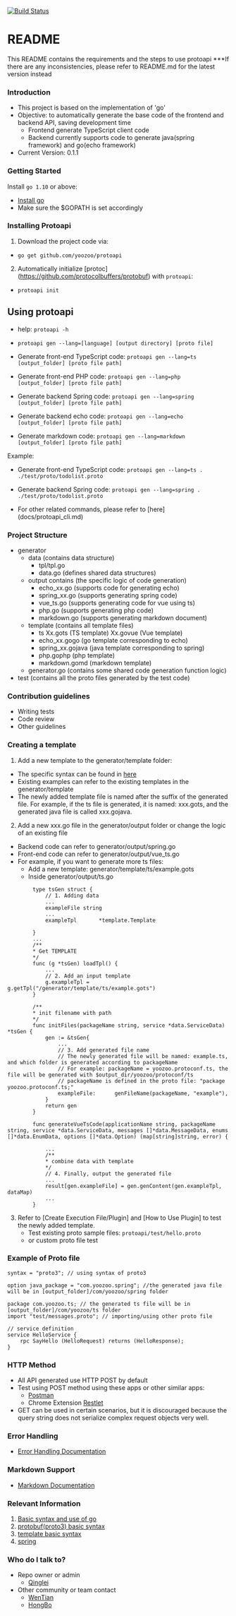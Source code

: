 [![Build Status](https://travis-ci.com/yoozoo/protoapi.svg?branch=master)](https://travis-ci.com/yoozoo/protoapi)

# README #

This README contains the requirements and the steps to use protoapi
***If there are any inconsistencies, please refer to README.md for the latest version instead

### Introduction ###

* This project is based on the implementation of 'go'
* Objective: to automatically generate the base code of the frontend and backend API, saving development time
	* Frontend generate TypeScript client code
	* Backend currently supports code to generate java(spring framework) and go(echo framework)
* Current Version: 0.1.1

### Getting Started ###

Install `go 1.10` or above:

* [Install go](https://golang.org/doc/install)
* Make sure the $GOPATH is set accordingly

### Installing Protoapi ###

1. Download the project code via:
  * `go get github.com/yoozoo/protoapi`

2. Automatically initialize [protoc] (https://github.com/protocolbuffers/protobuf) with `protoapi`:
  * `protoapi init`

## Using protoapi ###

* help: `protoapi -h`
* `protoapi gen --lang=[language] [output directory] [proto file]`

* Generate front-end TypeScript code: `protoapi gen --lang=ts [output_folder] [proto file path]`
* Generate front-end PHP code: `protoapi gen --lang=php [output_folder] [proto file path]`
* Generate backend Spring code: `protoapi gen --lang=spring [output_folder] [proto file path]`
* Generate backend echo code: `protoapi gen --lang=echo [output_folder] [proto file path]`
* Generate markdown code: `protoapi gen --lang=markdown [output_folder] [proto file path]`

Example:
* Generate front-end TypeScript code: `protoapi gen --lang=ts . ./test/proto/todolist.proto`
* Generate backend Spring code: `protoapi gen --lang=spring . ./test/proto/todolist.proto`

* For other related commands, please refer to [here] (docs/protoapi_cli.md)


### Project Structure ###
* generator
    * data (contains data structure)
        * tpl/tpl.go
        * data.go (defines shared data structures)
    * output contains (the specific logic of code generation)
        * echo_xx.go (supports code for generating echo)
        * spring_xx.go (supports generating spring code)
        * vue_ts.go (supports generating code for vue using ts)
        * php.go (supports generating php code)
        * markdown.go (supports generating markdown document)
    * template (contains all template files)
        * ts
            Xx.gots (TS template)
            Xx.govue (Vue template)
        * echo_xx.gogo (go template corresponding to echo)
        * spring_xx.gojava (java template corresponding to spring)
        * php.gophp (php template)
        * markdown.gomd (markdown template)
    * generator.go (contains some shared code generation function logic)
* test (contains all the proto files generated by the test code)

### Contribution guidelines ###

* Writing tests
* Code review
* Other guidelines

### Creating a template ###

1. Add a new template to the generator/template folder:

* The specific syntax can be found in [here](https://golang.org/pkg/text/template/)
* Existing examples can refer to the existing templates in the generator/template
* The newly added template file is named after the suffix of the generated file. For example, if the ts file is generated, it is named: xxx.gots, and the generated java file is called xxx.gojava.

2. Add a new xxx.go file in the generator/output folder or change the logic of an existing file

* Backend code can refer to generator/output/spring.go
* Front-end code can refer to generator/output/vue_ts.go
* For example, if you want to generate more ts files:
  * Add a new template: generator/template/ts/example.gots
  * Inside generator/output/ts.go

```golang
        type tsGen struct {
            // 1. Adding data
            ...
            exampleFile string
            ...
            exampleTpl       *template.Template

        }
        ...
        /**
        * Get TEMPLATE
        */
        func (g *tsGen) loadTpl() {
            ...
            // 2. Add an input template
            g.exampleTpl = g.getTpl("/generator/template/ts/example.gots")
        }

        /**
        * init filename with path
        */
        func initFiles(packageName string, service *data.ServiceData) *tsGen {
            gen := &tsGen{
                ...
                // 3. Add generated file name
                // The newly generated file will be named: example.ts, and which folder is generated according to packageName
                // For example: packageName = yoozoo.protoconf.ts, the file will be generated with $output_dir/yoozoo/protoconf/ts
                // packageName is defined in the proto file: "package yoozoo.protoconf.ts;"
                exampleFile:      genFileName(packageName, "example"),
            }
            return gen
        }

        func generateVueTsCode(applicationName string, packageName string, service *data.ServiceData, messages []*data.MessageData, enums []*data.EnumData, options []*data.Option) (map[string]string, error) {

            ...
            /**
            * combine data with template
            */
            // 4. Finally, output the generated file
            ...
            result[gen.exampleFile] = gen.genContent(gen.exampleTpl, dataMap)
            ...
        }

```

3. Refer to [Create Execution File/Plugin] and [How to Use Plugin] to test the newly added template.
    * Test existing proto sample files: `protoapi/test/hello.proto`
    * or custom proto file test

### Example of Proto file

```
syntax = "proto3"; // using syntax of proto3

option java_package = "com.yoozoo.spring"; //the generated java file will be in [output_folder]/com/yoozoo/spring folder

package com.yoozoo.ts; // the generated ts file will be in [output_folder]/com/yoozoo/ts folder
import "test/messages.proto"; // importing/using other proto file

// service definition
service HelloService {
    rpc SayHello (HelloRequest) returns (HelloResponse);
}

```

### HTTP Method ###

* All API generated use HTTP POST by default
* Test using POST method using these apps or other similar apps:
    * [Postman](https://app.getpostman.com/app/download/win64)
    * Chrome Extension [Restlet](https://chrome.google.com/webstore/detail/restlet-client-rest-api-t/aejoelaoggembcahagimdiliamlcdmfm/related?hl=en)
* GET can be used in certain scenarios, but it is discouraged because the query string does not serialize complex request objects very well.

### Error Handling

* [Error Handling Documentation](docs/ErrorHandling.md)

### Markdown Support

* [Markdown Documentation](docs/markdown_en.md)

### Relevant Information
1. [Basic syntax and use of go](https://golang.org/doc/)
2. [protobuf(proto3) basic syntax](https://developers.google.com/protocol-buffers/docs/proto3)
3. [template basic syntax](https://golang.org/pkg/text/template/)
4. [spring](https://spring.io/guides)

### Who do I talk to? ###
 * Repo owner or admin
    - [Qinglei](ZHUQL@YOOZOO.COM)
* Other community or team contact
    - [WenTian](WengW@yoozoo.com)
    - [HongBo](WuHongbo@yoozoo.com)